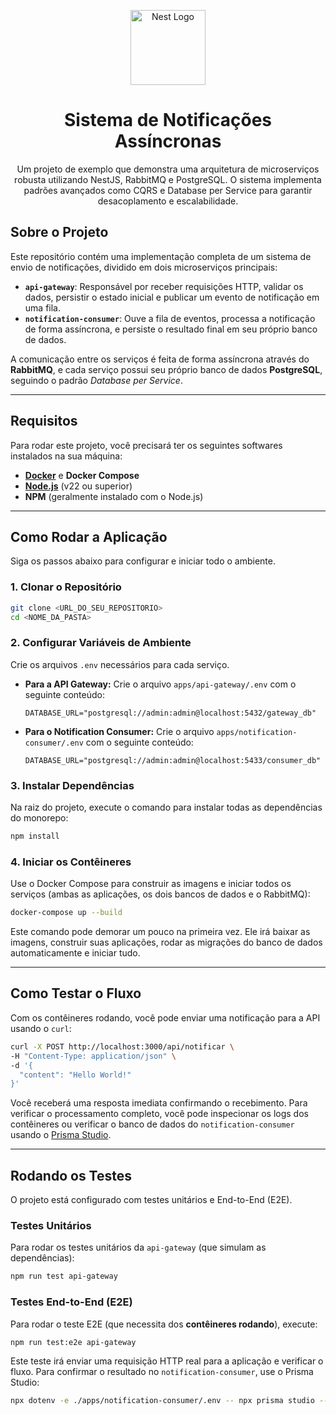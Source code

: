 <p align="center">
  <a href="http://nestjs.com/" target="blank"><img src="https://nestjs.com/img/logo-small.svg" width="120" alt="Nest Logo" /></a>
</p>

<h1 align="center">Sistema de Notificações Assíncronas</h1>

<p align="center">
  Um projeto de exemplo que demonstra uma arquitetura de microserviços robusta utilizando NestJS, RabbitMQ e PostgreSQL. O sistema implementa padrões avançados como CQRS e Database per Service para garantir desacoplamento e escalabilidade.
</p>

## Sobre o Projeto

Este repositório contém uma implementação completa de um sistema de envio de notificações, dividido em dois microserviços principais:

- **`api-gateway`**: Responsável por receber requisições HTTP, validar os dados, persistir o estado inicial e publicar um evento de notificação em uma fila.
- **`notification-consumer`**: Ouve a fila de eventos, processa a notificação de forma assíncrona, e persiste o resultado final em seu próprio banco de dados.

A comunicação entre os serviços é feita de forma assíncrona através do **RabbitMQ**, e cada serviço possui seu próprio banco de dados **PostgreSQL**, seguindo o padrão _Database per Service_.

---

## Requisitos

Para rodar este projeto, você precisará ter os seguintes softwares instalados na sua máquina:

- [**Docker**](https://www.docker.com/get-started/) e **Docker Compose**
- [**Node.js**](https://nodejs.org/) (v22 ou superior)
- **NPM** (geralmente instalado com o Node.js)

---

## Como Rodar a Aplicação

Siga os passos abaixo para configurar e iniciar todo o ambiente.

### 1. Clonar o Repositório

```bash
git clone <URL_DO_SEU_REPOSITORIO>
cd <NOME_DA_PASTA>
```

### 2. Configurar Variáveis de Ambiente

Crie os arquivos `.env` necessários para cada serviço.

- **Para a API Gateway:** Crie o arquivo `apps/api-gateway/.env` com o seguinte conteúdo:

  ```
  DATABASE_URL="postgresql://admin:admin@localhost:5432/gateway_db"
  ```

- **Para o Notification Consumer:** Crie o arquivo `apps/notification-consumer/.env` com o seguinte conteúdo:
  ```
  DATABASE_URL="postgresql://admin:admin@localhost:5433/consumer_db"
  ```

### 3. Instalar Dependências

Na raiz do projeto, execute o comando para instalar todas as dependências do monorepo:

```bash
npm install
```

### 4. Iniciar os Contêineres

Use o Docker Compose para construir as imagens e iniciar todos os serviços (ambas as aplicações, os dois bancos de dados e o RabbitMQ):

```bash
docker-compose up --build
```

Este comando pode demorar um pouco na primeira vez. Ele irá baixar as imagens, construir suas aplicações, rodar as migrações do banco de dados automaticamente e iniciar tudo.

---

## Como Testar o Fluxo

Com os contêineres rodando, você pode enviar uma notificação para a API usando o `curl`:

```bash
curl -X POST http://localhost:3000/api/notificar \
-H "Content-Type: application/json" \
-d '{
  "content": "Hello World!"
}'
```

Você receberá uma resposta imediata confirmando o recebimento. Para verificar o processamento completo, você pode inspecionar os logs dos contêineres ou verificar o banco de dados do `notification-consumer` usando o [Prisma Studio](#rodando-os-testes).

---

## Rodando os Testes

O projeto está configurado com testes unitários e End-to-End (E2E).

### Testes Unitários

Para rodar os testes unitários da `api-gateway` (que simulam as dependências):

```bash
npm run test api-gateway
```

### Testes End-to-End (E2E)

Para rodar o teste E2E (que necessita dos **contêineres rodando**), execute:

```bash
npm run test:e2e api-gateway
```

Este teste irá enviar uma requisição HTTP real para a aplicação e verificar o fluxo. Para confirmar o resultado no `notification-consumer`, use o Prisma Studio:

```bash
npx dotenv -e ./apps/notification-consumer/.env -- npx prisma studio --schema=./apps/notification-consumer/prisma/schema.prisma
```
